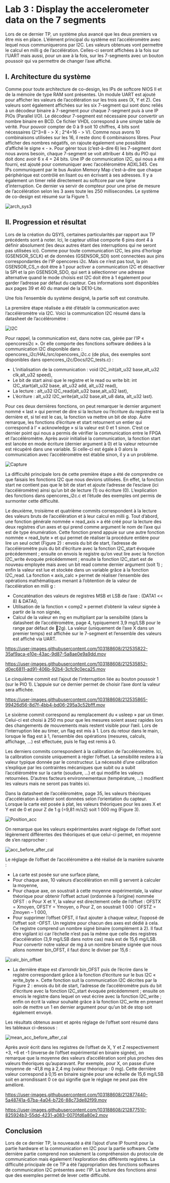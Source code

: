 <h1>Lab 3 : Display the accelerometer data on the 7 segments</h1>

Lors de ce dernier TP, un système plus avancé que les deux premiers va être mis en place. L’élément principal du système est l’accéléromètre avec lequel nous communiquerons par I2C. Les valeurs obtenues vont permettre le calcul en milli g de l’accélération. Celles-ci seront affichées à la fois sur l’UART mais aussi, pour un axe à la fois, sur les 7-segments avec un bouton poussoir qui va permettre de changer l’axe affiché. 


<h2>I.	Architecture du système</h2>

Comme pour toute architecture de co-design, les IPs de softcore NIOS II et de la mémoire de type RAM sont présentes. Un module UART est ajouté pour afficher les valeurs de l’accélération sur les trois axes (X, Y et Z). Ces valeurs sont également affichées sur les six 7-segment qui sont donc reliés à un décodeur binaire à 7-segment pour chaque 7-segment puis à une IP PIOs (Parallel I/O). Le décodeur 7-segment est nécessaire pour convertir un nombre binaire en BCD. Ce fichier VHDL correspond à une simple table de vérité. Pour pouvoir compter de 0 à 9 soit 10 chiffres, 4 bits sont nécessaires (2^3=8 - > X ; 2^4=16 - > V). Comme nous avons 10 combinaisons utilisées sur les 16, il reste donc 6 combinaisons libres. Pour afficher des nombres négatifs, on rajoute également une possibilité d’affiché le signe « - ».  Pour gérer tous (c’est-à-dire 6) les 7-segment dont nous avons besoin, chaque 7-segment se voit attribuer 4 bits du PIO qui doit donc avoir 6 x 4 = 24 bits. Une IP de communication I2C, qui nous a été fourni, est ajouté pour communiquer avec l’accéléromètre ADXL345. Ces IPs communiquent par le bus Avalon Memory Map c’est-à-dire que chaque périphérique est contrôlé en lisant ou en écrivant à ses adresses. Il y a également un timer relié directement au softcore par une ligne d’interruption. Ce dernier va servir de compteur pour une prise de mesure de l’accélération selon les 3 axes toute les 250 millisecondes. Le système de co-design est résumé sur la Figure 1.  

![arch_sys3](https://user-images.githubusercontent.com/103188608/212535648-385c2efc-a917-499e-991c-5a27e5c678ca.png)


<h2>II.	Progression et résultat</h2>

Lors de la création du QSYS, certaines particularités par rapport aux TP précédents sont à noter. Ici, le capteur utilisé comporte 6 pins dont 4 à définir absolument (les deux autres étant des interruptions qui ne seront pas utilisées ici). Comme pour toute communication I2C, les pins d’horloge (GSENSOR_SCLK) et de données (GSENSOR_SDI) sont connectées aux pins correspondantes de l’IP opencores i2c. Mais ce n’est pas tout, la pin GSENSOR_CS_n doit être à 1 pour activer a communication I2C et désactiver la SPI et la pin GSENSOR_SDO, qui sert à sélectionner une adresse alternative quand le mode choisis est I2C doit être à 1 également pour garder l’adresse par défaut du capteur. Ces informations sont disponibles aux pages 39 et 40 du manuel de la DE10-Lite.

Une fois l’ensemble du système designé, la partie soft est construite.

La première étape réalisée a été d’établir la communication avec l’accéléromètre via I2C. Voici la communication I2C résumé dans la datasheet de l’accéléromètre :

![I2C](https://user-images.githubusercontent.com/103188608/212663096-04248e05-f540-4c31-9b4a-56a53f6bc39d.png)

Pour rappel, la communication est, dans notre cas, gérée par l’IP « opencoresi2c ». Or elle comporte des fonctions software dédiées à la communication I2C disponible dans : opencores_i2c/HAL/src/opencores_i2c.c (de plus, des exemples sont disponibles dans opencores_i2c/Docs/I2C_tests.c) :
-	L’initialisation de la communication : void I2C_init(alt_u32 base,alt_u32 clk,alt_u32 speed),
-	Le bit de start ainsi que le registre et le read ou write bit: int I2C_start(alt_u32 base, alt_u32 add, alt_u32 read),
-	La lecture : alt_u32 I2C_read(alt_u32 base,alt_u32 last),
-	L’écriture : alt_u32 I2C_write(alt_u32 base,alt_u8 data, alt_u32 last).

Pour ces deux dernières fonctions, on peut remarquer le dernier argument nommé « last » qui permet de dire si la lecture ou l’écriture du registre est la dernière et, si tel est le cas, la fonction va mettre un bit de stop. Autre remarque, les fonctions d’écriture et start retournent un entier qui correspond à l’ « acknowledge » si la valeur est 0 et 1 sinon. C’est ce dernier point qui nous a permis de vérifier la communication entre le FPGA et l’accéléromètre. Après avoir initialisé la communication, la fonction start est lancée en mode écriture (dernier argument à 0) et la valeur retournée est récupéré dans une variable. Si celle-ci est égale à 0 alors la communication avec l’accéléromètre est établie sinon, il y a un problème.

![Capture](https://user-images.githubusercontent.com/103188608/212713493-578d560d-42e6-46ab-b77e-30a30cb24dc1.PNG)

La difficulté principale lors de cette première étape a été de comprendre ce que faisais les fonctions I2C que nous devions utilisées. En effet, la fonction start ne contient pas que le bit de start et ajoute l’adresse de l’esclave (ici l’accéléromètre) ainsi qu’un bit de lecture (1) ou écriture (0). L’explication des fonctions dans opencores_i2c.c et l’étude des exemples ont permis de surmonter cette difficulté.


Le deuxième, troisième et quatrième commits correspondent à la lecture des valeurs bruts de l’accélération et à leur calcul en milli g. Tout d’abord, une fonction générale nommée « read_axis » a été créé pour la lecture des deux registres d’un axes et qui prend comme argument le nom de l’axe qui est de type énumération. Cette fonction prend appuie sur une autre fonction nommée « read_byte » et qui permet de réaliser la procédure entière pour lire un seul octet (Figure 2) : envois du bit de start, l’adresse de l’accéléromètre puis du bit d’écriture avec la fonction I2C_start évoquée précédemment ; ensuite on envois le registre qu’on veut lire avec la fonction I2C_write évoquée précédemment ; ensuite la fonction I2C_start est de nouveau employée mais avec un bit read comme dernier argument (soit 1) ; enfin la valeur est lue et stockée dans un variable grâce à la fonction I2C_read. La fonction « axis_calc » permet de réaliser l’ensemble des opérations mathématiques menant à l’obtention de la valeur de l’accélération en milli g :
-	Concaténation des valeurs de registres MSB et LSB de l’axe : (DATA1 << 8) & DATA0,
-	Utilisation de la fonction « comp2 » permet d’obtenir la valeur signée à partir de la non signée,
-	Calcul de la valeur en mg en multipliant par la sensibilité (dans la datasheet de l’accéléromètre, page 4, typiquement 3,9 mg/LSB pour le range par défaut de 2g).
La valeur (uniquement de l’axe X dans un premier temps) est affichée sur le 7-segment et l’ensemble des valeurs est affiché via UART.

https://user-images.githubusercontent.com/103188608/212535822-35af9aca-e10e-43ac-9d87-5a8ae0e9a9dd.mov

https://user-images.githubusercontent.com/103188608/212535852-d0ec6811-ad91-406b-92b4-3cfc9c0eca25.mov


Le cinquième commit est l’ajout de l’interruption liée au bouton poussoir 1 (sur le PIO 1). L’appuie sur ce dernier permet de choisir l’axe dont la valeur sera affichée.

https://user-images.githubusercontent.com/103188608/212535865-99426d56-8d7f-4bb4-bd06-295a3c52bfff.mov


Le sixième commit correspond au remplacement du « usleep » par un timer. Celui-ci est choisi à 250 ms pour que les mesures soient assez rapides lors des changements de mouvements mais restent visible pour l’œil. Lors de l’interruption liée au timer, un flag est mis à 1. Lors du retour dans le main, lorsque le flag est à 1, l’ensemble des opérations (mesures, calculs, affichage, …) est effectuée, puis le flag est remis à 0.


Les derniers commits correspondent à la calibration de l’accéléromètre. Ici, la calibration consiste uniquement à régler l’offset. La sensibilité restera à la valeur typique donnée par le constructeur. La nécessité d’une calibration s’explique par les contraintes mécaniques que subit ou a subit l’accéléromètre sur la carte (soudure, …) et qui modifie les valeurs retournées. D’autres facteurs environnementaux (température, …) modifient les valeurs mais ne seront pas traités ici.

Dans la datasheet de l’accéléromètre, page 35, les valeurs théoriques d’accélération à obtenir sont données selon l’orientation du capteur. Lorsque la carte est posée à plat, les valeurs théoriques pour les axes X et Y est de 0 et pour Z de 1 g (=9,81 m/s2) soit 1 000 mg (Figure 3).

![Position_acc](https://user-images.githubusercontent.com/103188608/212972701-1892277d-34e6-4041-9ed3-9c29438a1077.png)

On remarque que les valeurs expérimentales avant réglage de l’offset sont légèrement différentes des théoriques et que celui-ci permet, en moyenne de s’en rapprocher :

![acc_before_after_cal](https://user-images.githubusercontent.com/103188608/212972898-671c0b06-a5eb-4f46-a1ed-e0f021d4610f.png)

Le réglage de l’offset de l’accéléromètre a été réalisé de la manière suivante : 
-	La carte est posée sur une surface plane,
-	Pour chaque axe, 10 valeurs d’accélération en milli g servent à calculer la moyenne,
-	Pour chaque axe, on soustrait à cette moyenne expérimentale, la valeur théorique pour obtenir l’offset actuel (ordonnée à l’origine) nommée OFST :
o	Pour X et Y, la valeur est directement celle de l’offset : OFSTX = Xmoyen, OFSTY = Ymoyen,
o	Pour Z, on soustrait 1 000 : OFSTZ = Zmoyen – 1 000,
-	Pour supprimer l’offset OFST, il faut ajouter à chaque valeur, l’opposé de l’offset soit -OFST. Un registre pour chacun des axes est dédié à cela. Ce registre comprend un nombre signé binaire (complément à 2). Il faut être vigilant ici car l’échelle n’est pas la même que celle des registres d’accélération (3,9 mg/LSB dans notre cas) mais est de 15,6 mg/LSB. Pour convertir notre valeur de mg à un nombre binaire signée que nous allons nommer bin_OFST, il faut donc le diviser par 15,6 :

![calc_bin_offset](https://user-images.githubusercontent.com/103188608/212973090-4c994f9d-6aa1-4289-a59d-92e2087a77a3.png)

-	La dernière étape est d’arrondir bin_OFST puis de l’écrire dans le registre correspondant grâce à la fonction d’écriture sur le bus I2C « write_byte ». Cette fonction suit la communication I2C décrites par la Figure 2 : envois du bit de start, l’adresse de l’accéléromètre puis du bit d’écriture avec la fonction I2C_start évoquée précédemment ; ensuite on envois le registre dans lequel on veut écrire avec la fonction I2C_write ; enfin on écrit la valeur souhaité grâce à la fonction I2C_write en prenant soin de mettre un 1 en dernier argument pour qu’un bit de stop soit également envoyé.

Les résultats obtenus avant et après réglage de l’offset sont résumé dans les tableaux ci-dessous :

![mean_acc_before_after_cal](https://user-images.githubusercontent.com/103188608/212973247-23a012a8-527c-46da-a192-24abc37af1c9.png)

Après avoir écrit dans les registres de l’offset de X, Y et Z respectivement +3, +6 et -1 (inverse de l’offset expérimental en binaire signée), on remarque que la moyenne des valeurs d’accélération sont plus proches des valeurs théoriques qu’auparavant. Par exemple, pour X, on passe d’une moyenne de -41,8 mg à 2,4 mg (valeur théorique : 0 mg). Cette dernière valeur correspond à 0,15 en binaire signée pour une échelle de 15,6 mg/LSB soit en arrondissant 0 ce qui signifie que le réglage ne peut pas être amélioré.

https://user-images.githubusercontent.com/103188608/212877440-5a48741a-67ba-4a04-b726-88c73de82f99.mov

https://user-images.githubusercontent.com/103188608/212877510-825924b3-55dd-4231-a083-0070fd6a80e2.mov


<h2>Conclusion</h2>

Lors de ce dernier TP, la nouveauté a été l’ajout d’une IP fournit pour la partie hardware et la communication en I2C pour la partie software. Cette dernière partie comprend non seulement la compréhension du protocole de communication mais également l’exploration des différents registres.
La difficulté principale de ce TP a été l’appropriation des fonctions softwares de communication I2C présentes avec l’IP. La lecture des fonctions ainsi que des exemples permet de lever cette difficulté.

